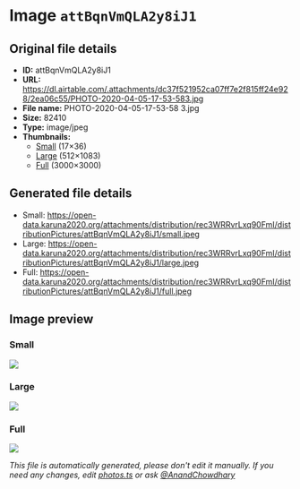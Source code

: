 # Image `attBqnVmQLA2y8iJ1`

## Original file details

- **ID:** attBqnVmQLA2y8iJ1
- **URL:** https://dl.airtable.com/.attachments/dc37f521952ca07ff7e2f815ff24e928/2ea06c55/PHOTO-2020-04-05-17-53-583.jpg
- **File name:** PHOTO-2020-04-05-17-53-58 3.jpg
- **Size:** 82410
- **Type:** image/jpeg
- **Thumbnails:**
  - [Small](https://dl.airtable.com/.attachmentThumbnails/fd425e59bb78fa46039bf594306c39aa/d4457b89) (17×36)
  - [Large](https://dl.airtable.com/.attachmentThumbnails/e79ecec32711c24fc5bbfffbed04b395/fe2eb7d6) (512×1083)
  - [Full](https://dl.airtable.com/.attachmentThumbnails/74e977b2e9c7c2c7397d6780b0b7c6eb/d9a4f39c) (3000×3000)

## Generated file details

- Small: https://open-data.karuna2020.org/attachments/distribution/rec3WRRvrLxq90FmI/distributionPictures/attBqnVmQLA2y8iJ1/small.jpeg
- Large: https://open-data.karuna2020.org/attachments/distribution/rec3WRRvrLxq90FmI/distributionPictures/attBqnVmQLA2y8iJ1/large.jpeg
- Full: https://open-data.karuna2020.org/attachments/distribution/rec3WRRvrLxq90FmI/distributionPictures/attBqnVmQLA2y8iJ1/full.jpeg

## Image preview

### Small

![](https://open-data.karuna2020.org/attachments/distribution/rec3WRRvrLxq90FmI/distributionPictures/attBqnVmQLA2y8iJ1/small.jpeg)

### Large

![](https://open-data.karuna2020.org/attachments/distribution/rec3WRRvrLxq90FmI/distributionPictures/attBqnVmQLA2y8iJ1/large.jpeg)

### Full

![](https://open-data.karuna2020.org/attachments/distribution/rec3WRRvrLxq90FmI/distributionPictures/attBqnVmQLA2y8iJ1/full.jpeg)

_This file is automatically generated, please don't edit it manually. If you need any changes, edit [photos.ts](/photos.ts) or ask [@AnandChowdhary](https://github.com/AnandChowdhary)_
